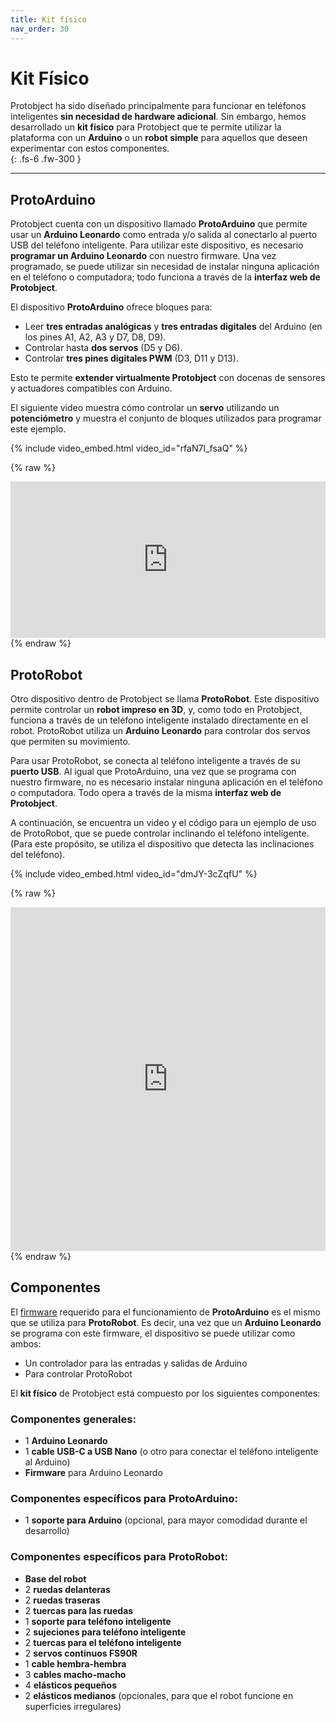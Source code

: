 ```yaml
---
title: Kit físico
nav_order: 30
---
```



# Kit Físico  

Protobject ha sido diseñado principalmente para funcionar en teléfonos inteligentes **sin necesidad de hardware adicional**. Sin embargo, hemos desarrollado un **kit físico** para Protobject que te permite utilizar la plataforma con un **Arduino** o un **robot simple** para aquellos que deseen experimentar con estos componentes.  
{: .fs-6 .fw-300 }

---

## **ProtoArduino**  

Protobject cuenta con un dispositivo llamado **ProtoArduino** que permite usar un **Arduino Leonardo** como entrada y/o salida al conectarlo al puerto USB del teléfono inteligente. Para utilizar este dispositivo, es necesario **programar un Arduino Leonardo** con nuestro firmware. Una vez programado, se puede utilizar sin necesidad de instalar ninguna aplicación en el teléfono o computadora; todo funciona a través de la **interfaz web de Protobject**.  

El dispositivo **ProtoArduino** ofrece bloques para:  
- Leer **tres entradas analógicas** y **tres entradas digitales** del Arduino (en los pines A1, A2, A3 y D7, D8, D9).  
- Controlar hasta **dos servos** (D5 y D6).  
- Controlar **tres pines digitales PWM** (D3, D11 y D13).  

Esto te permite **extender virtualmente Protobject** con docenas de sensores y actuadores compatibles con Arduino.  

El siguiente video muestra cómo controlar un **servo** utilizando un **potenciómetro** y muestra el conjunto de bloques utilizados para programar este ejemplo.  

{% include video_embed.html video_id="rfaN7I_fsaQ" %}

{% raw %}
<iframe loading="lazy" src="https://app.protobject.com/generate?zz-arduinoservo&amp;es&amp;dynamic&amp;-0" width="100%" height="250px" scrolling="yes" class="iframe-class" frameborder="0"></iframe>
{% endraw %}

## **ProtoRobot**  

Otro dispositivo dentro de Protobject se llama **ProtoRobot**. Este dispositivo permite controlar un **robot impreso en 3D**, y, como todo en Protobject, funciona a través de un teléfono inteligente instalado directamente en el robot. ProtoRobot utiliza un **Arduino Leonardo** para controlar dos servos que permiten su movimiento.  

Para usar ProtoRobot, se conecta al teléfono inteligente a través de su **puerto USB**. Al igual que ProtoArduino, una vez que se programa con nuestro firmware, no es necesario instalar ninguna aplicación en el teléfono o computadora. Todo opera a través de la misma **interfaz web de Protobject**.  

A continuación, se encuentra un video y el código para un ejemplo de uso de ProtoRobot, que se puede controlar inclinando el teléfono inteligente. (Para este propósito, se utiliza el dispositivo que detecta las inclinaciones del teléfono).  

{% include video_embed.html video_id="dmJY-3cZqfU" %}

{% raw %}
<iframe loading="lazy" src="https://app.protobject.com/generate?zz-robot2&amp;es&amp;dynamic&amp;-0" width="100%" height="550px" scrolling="yes" class="iframe-class" frameborder="0"></iframe>
{% endraw %}

## **Componentes**  

El [firmware](https://framework.protobject.com/components/arduino.html) requerido para el funcionamiento de **ProtoArduino** es el mismo que se utiliza para **ProtoRobot**. Es decir, una vez que un **Arduino Leonardo** se programa con este firmware, el dispositivo se puede utilizar como ambos:  
- Un controlador para las entradas y salidas de Arduino  
- Para controlar ProtoRobot  

El **kit físico** de Protobject está compuesto por los siguientes componentes:  

### **Componentes generales:**  
- 1 **Arduino Leonardo**  
- 1 **cable USB-C a USB Nano** (o otro para conectar el teléfono inteligente al Arduino)  
- **Firmware** para Arduino Leonardo  

### **Componentes específicos para ProtoArduino:**  
- 1 **soporte para Arduino** (opcional, para mayor comodidad durante el desarrollo)  

### **Componentes específicos para ProtoRobot:**  
- **Base del robot**  
- 2 **ruedas delanteras**  
- 2 **ruedas traseras**  
- 2 **tuercas para las ruedas**  
- 1 **soporte para teléfono inteligente**  
- 2 **sujeciones para teléfono inteligente**  
- 2 **tuercas para el teléfono inteligente**  
- 2 **servos continuos FS90R**  
- 1 **cable hembra-hembra**  
- 3 **cables macho-macho**  
- 4 **elásticos pequeños**  
- 2 **elásticos medianos** (opcionales, para que el robot funcione en superficies irregulares)
